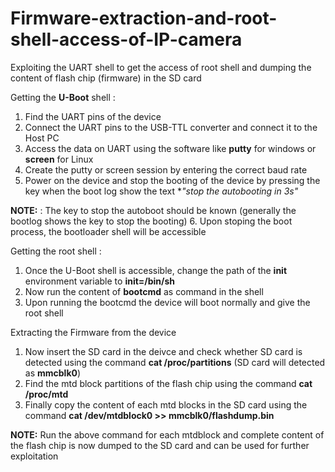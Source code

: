 # Firmware-extraction-and-root-shell-access-of-IP-camera
Exploiting the UART shell to get the access of root shell and dumping the content of flash chip (firmware) in the SD card 


Getting the **U-Boot** shell :
1. Find the UART pins of the device
2. Connect the UART pins to the USB-TTL converter and connect it to the Host PC 
3. Access the data on UART using the software like **putty** for windows or **screen** for Linux
4. Create the putty or screen session by entering the correct baud rate
5. Power on the device and stop the booting of the device by pressing the key when the boot log show the text **"stop the autobooting in 3s"*

**NOTE:** : The key to stop the autoboot should be known (generally the bootlog shows the key to stop the booting)
6. Upon stoping the boot process, the bootloader shell will be accessible


Getting the root shell :
1. Once the U-Boot shell is accessible, change the path of the **init** environment variable to **init=/bin/sh**
2. Now run the content of **bootcmd** as command in the shell
3. Upon running the bootcmd the device will boot normally and give the root shell

Extracting the Firmware from the device
1. Now insert the SD card in the deivce and check whether SD card is detected using the command **cat /proc/partitions** (SD card will detected as **mmcblk0**)
2. Find the mtd block partitions of the flash chip using the command **cat /proc/mtd**
3. Finally copy the content of each mtd blocks in the SD card using the command **cat /dev/mtdblock0 >> mmcblk0/flashdump.bin**

**NOTE:** Run the above command for each mtdblock and complete content of the flash chip is now dumped to the SD card and can be used for further exploitation
